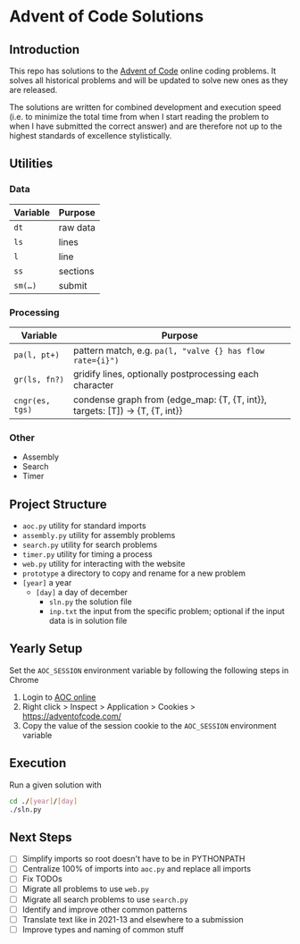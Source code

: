 # Advent of Code Solutions


## Introduction

This repo has solutions to the [Advent of Code](https://adventofcode.com/) 
online coding problems. It solves all historical problems and will be updated 
to solve new ones as they are released.

The solutions are written for combined development and execution speed (i.e. 
to minimize the total time from when I start reading the problem to when I have 
submitted the correct answer) and are therefore not up to the highest standards 
of excellence stylistically.


## Utilities

### Data

| Variable | Purpose   |
| -------- | --------- |
| `dt`     |  raw data |
| `ls`     |  lines    |
| `l `     |  line     |
| `ss`     |  sections |
| `sm(…)`  |  submit   |

### Processing

| Variable        | Purpose                                                                      |
| --------------- | ---------------------------------------------------------------------------- |
| `pa(l, pt+)`    | pattern match, e.g. `pa(l, "valve {} has flow rate={i}")`                    |
| `gr(ls, fn?)`   | gridify lines, optionally postprocessing each character                      |
| `cngr(es, tgs)` | condense graph from (edge_map: {T, {T, int}}, targets: [T]) -> {T, {T, int}} |

### Other

- Assembly
- Search
- Timer


## Project Structure

- `aoc.py` utility for standard imports
- `assembly.py` utility for assembly problems
- `search.py` utility for search problems
- `timer.py` utility for timing a process
- `web.py` utility for interacting with the website
- `prototype` a directory to copy and rename for a new problem
- `[year]` a year
  - `[day]` a day of december
    - `sln.py` the solution file
    - `inp.txt` the input from the specific problem; optional if the input data is in solution file


## Yearly Setup

Set the `AOC_SESSION` environment variable by following the following steps in Chrome

1. Login to [AOC online](https://adventofcode.com/)
2. Right click > Inspect > Application > Cookies > https://adventofcode.com/
3. Copy the value of the session cookie to the `AOC_SESSION` environment variable


## Execution

Run a given solution with
```bash
cd ./[year]/[day]
./sln.py
```


## Next Steps

- [ ] Simplify imports so root doesn't have to be in PYTHONPATH
- [ ] Centralize 100% of imports into `aoc.py` and replace all imports
- [ ] Fix TODOs
- [ ] Migrate all problems to use `web.py`
- [ ] Migrate all search problems to use `search.py`
- [ ] Identify and improve other common patterns
- [ ] Translate text like in 2021-13 and elsewhere to a submission
- [ ] Improve types and naming of common stuff
